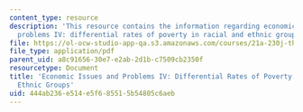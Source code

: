 ```yaml
---
content_type: resource
description: 'This resource contains the information regarding economic issues and
  problems IV: differential rates of poverty in racial and ethnic groups.'
file: https://ol-ocw-studio-app-qa.s3.amazonaws.com/courses/21a-230j-the-contemporary-american-family-spring-2004/444ab236e514e5f685515b54805c6aeb_MIT21A_230JS04_23stack.pdf
file_type: application/pdf
parent_uid: a8c91656-30e7-e2ab-2d1b-c7509cb2350f
resourcetype: Document
title: 'Economic Issues and Problems IV: Differential Rates of Poverty in Racial and
  Ethnic Groups'
uid: 444ab236-e514-e5f6-8551-5b54805c6aeb
---
```

